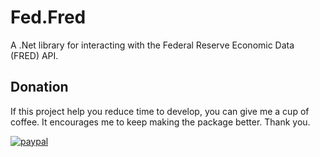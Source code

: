 # Fed.Fred

A .Net library for interacting with the Federal Reserve Economic Data (FRED) API.

## Donation
If this project help you reduce time to develop, you can give me a cup of coffee. It encourages me to keep making the package better. Thank you.

[![paypal](https://www.paypalobjects.com/en_US/i/btn/btn_donateCC_LG.gif)](https://www.paypal.com/cgi-bin/webscr?cmd=_s-xclick&hosted_button_id=MQ8JUTVXDMMTG&source=url)
